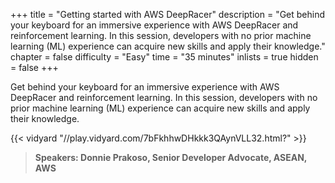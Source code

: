 +++
title = "Getting started with AWS DeepRacer"
description = "Get behind your keyboard for an immersive experience with AWS DeepRacer and reinforcement learning. In this session, developers with no prior machine learning (ML) experience can acquire new skills and apply their knowledge."
chapter = false
difficulty = "Easy"
time = "35 minutes"
inlists = true
hidden = false
+++

Get behind your keyboard for an immersive experience with AWS DeepRacer and reinforcement learning. In this session, developers with no prior machine learning (ML) experience can acquire new skills and apply their knowledge.

{{< vidyard "//play.vidyard.com/7bFkhhwDHkkk3QAynVLL32.html?" >}}

>  **Speakers: Donnie Prakoso, Senior Developer Advocate, ASEAN, AWS** 